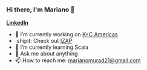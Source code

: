 ### Hi there, I'm Mariano 👋

**[LinkedIn](https://www.linkedin.com/in/marianomurad)**

- 🔭 I’m currently working on [K+C Americas](https://www.kinandcarta.com/en-us/)
- :shipit: Check out [IZAP](https://izap.com.ar)
- 🌱 I’m currently learning Scala 
- 💬 Ask me about anything
- 📫 How to reach me: marianomurad21@gmail.com
